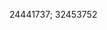 [//]: # (Created by ./bin/manage_files.pl from ./species/Necator_americanus/PRJNA72135/Necator_americanus_PRJNA72135.publication.html on Thu Jun 11 13:44:55 2020)
24441737; 32453752
